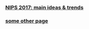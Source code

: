 ### [NIPS 2017: main ideas & trends](/overviews/28122017-nips2017-overview.md)
### [some other page]()